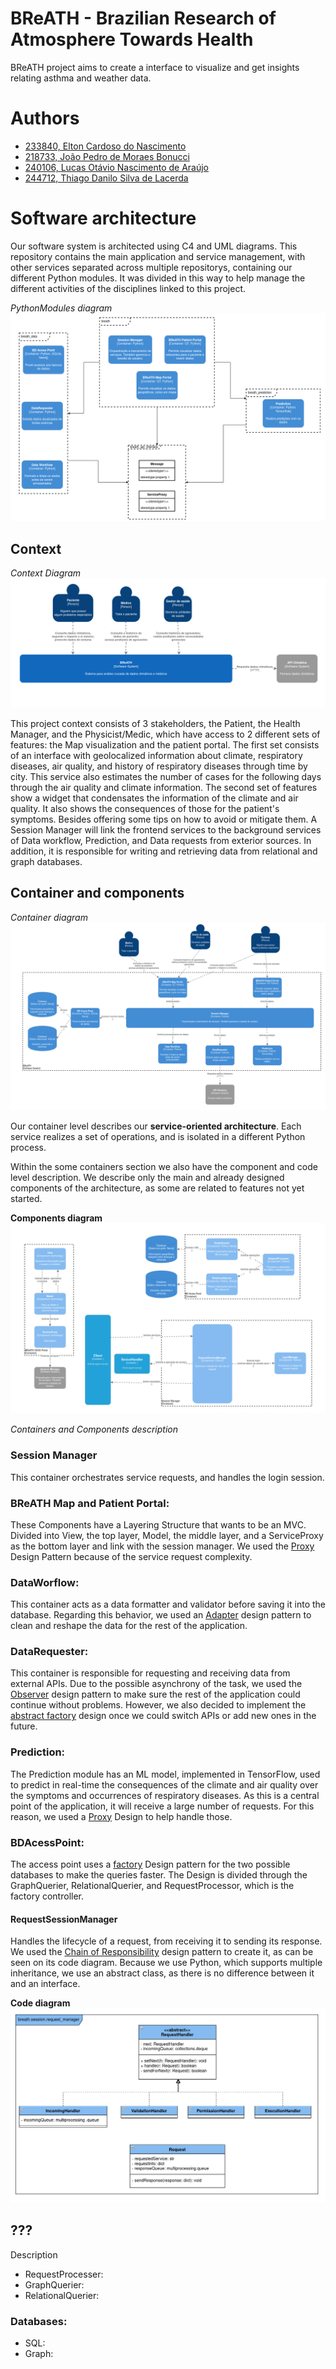 # BReATH - Brazilian Research of Atmosphere Towards Health

BReATH project aims to create a interface to visualize and get insights relating asthma and weather data.

# Authors

- [233840, Elton Cardoso do Nascimento](https://github.com/EltonCN)
- [218733, João Pedro de Moraes Bonucci](https://github.com/Joao-Pedro-MB)
- [240106, Lucas Otávio Nascimento de Araújo](https://github.com/Lucas-Otavio)
- [244712, Thiago Danilo Silva de Lacerda](https://github.com/ThiagoDSL)

# Software architecture

Our software system is architected using C4 and UML diagrams. This repository contains the main application and service management, with other services separated across multiple repositorys, containing our different Python modules. It was divided in this way to help manage the different activities of the disciplines linked to this project.

_PythonModules diagram_
![](images/PythonModules.png) 


## Context
_Context Diagram_
![](images/Context.png) 

This project context consists of 3 stakeholders, the Patient, the Health Manager, and the Physicist/Medic, which have access to 2 different sets of features: the Map visualization and the patient portal. 
The first set consists of an interface with geolocalized information about climate, respiratory diseases, air quality, and history of respiratory diseases through time by city. This service also estimates the number of cases for the following days through the air quality and climate information.
The second set of features show a widget that condensates the information of the climate and air quality. It also shows the consequences of those for the patient's symptoms. Besides offering some tips on how to avoid or mitigate them.
A Session Manager will link the frontend services to the background services of Data workflow, Prediction, and Data requests from exterior sources. In addition, it is responsible for writing and retrieving data from relational and graph databases.

## Container and components

_Container diagram_
![](images/Container.png) 

Our container level describes our **service-oriented architecture**. Each service realizes a set of operations, and is isolated in a different Python process. 

Within the some containers section we also have the component and code level description. We describe only the main and already designed components of the architecture, as some are related to features not yet started.

__Components diagram__
![](images/Components.png)


_Containers and Components description_
### Session Manager
This container orchestrates service requests, and handles the login session.

### BReATH Map and Patient Portal:
 These Components have a Layering Structure that wants to be an MVC. Divided into View, the top layer, Model, the middle layer, and a ServiceProxy as the bottom layer and link with the session manager. We used the [Proxy](https://refactoring.guru/pt-br/design-patterns/proxy) Design Pattern because of the service request complexity.

### DataWorflow: 
This container acts as a data formatter and validator before saving it into the database. Regarding this behavior, we used an [Adapter](https://refactoring.guru/design-patterns/adapter) design pattern to clean and reshape the data for the rest of the application.

### DataRequester: 
This container is responsible for requesting and receiving data from external APIs. Due to the possible asynchrony of the task, we used the [Observer](https://refactoring.guru/design-patterns/observer) design pattern to make sure the rest of the application could continue without problems. However, we also decided to implement the [abstract factory](https://refactoring.guru/design-patterns/abstract-factory) design once we could switch APIs or add new ones in the future.

### Prediction:
The Prediction module has an ML model, implemented in TensorFlow, used to predict in real-time the consequences of the climate and air quality over the symptoms and occurrences of respiratory diseases. As this is a central point of the application, it will receive a large number of requests. For this reason, we used a [Proxy](https://refactoring.guru/design-patterns/proxy) Design to help handle those.

### BDAcessPoint:
The access point uses a [factory](https://refactoring.guru/design-patterns/abstract-factory) Design pattern for the two possible databases to make the queries faster. The Design is divided through the GraphQuerier, RelationalQuerier, and RequestProcessor, which is the factory controller.

#### RequestSessionManager
Handles the lifecycle of a request, from receiving it to sending its response.
We used the [Chain of Responsibility](https://refactoring.guru/pt-br/design-patterns/chain-of-responsibility) design pattern to create it, as can be seen on its code diagram. Because we use Python, which supports multiple inheritance, we use an abstract class, as there is no difference between it and an interface.

__Code diagram__
![](images/Code.png)

## ???

Description

- RequestProcesser:
- GraphQuerier:
- RelationalQuerier:

### Databases:
- SQL: 
- Graph: 




